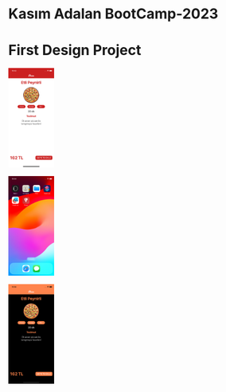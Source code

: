# Kasım Adalan BootCamp-2023 
# First Design Project

<img
  src="/Day4/Design/Photo/homework_1.png"
  alt="First Screen"
  title="FIRST SCREEN"
  style="display: inline-block; margin: 0 auto; max-width: 100px; max-height:200px;">

  <img
  src="/Day4/Design/Photo/homework_2.png"
  alt="ICON"
  title="ICON"
  style="display: inline-block; margin: 0 auto; max-width: 100px; max-height:200px;">

  <img
  src="/Day4/Design/Photo/homework_3.png"
  alt="DARK MODE"
  title="DARK MODE"
  style="display: inline-block; margin: 0 auto; max-width: 100px; max-height:200px;">
